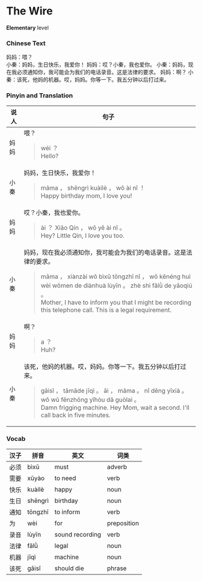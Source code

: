 # The Wire
**Elementary** level
### Chinese Text
妈妈：喂？<br />小秦：妈妈，生日快乐，我爱你！
妈妈：哎？小秦，我也爱你。
小秦：妈妈，现在我必须通知你，我可能会为我们的电话录音。这是法律的要求。
妈妈：啊？
小秦：该死，他妈的机器。哎，妈妈。你等一下。我五分钟以后打过来。

### Pinyin and Translation
|说人|句子|
|----|----|
|妈妈|喂？<blockquote>wéi ？<br />Hello?</blockquote>|
|小秦|妈妈，生日快乐，我爱你！<blockquote>māma ， shēngrì kuàilè ， wǒ ài nǐ ！<br />Happy birthday mom, I love you!</blockquote>|
|妈妈|哎？小秦，我也爱你。<blockquote>ài ？ Xiǎo Qín ， wǒ yě ài nǐ 。<br />Hey? Little Qin, I love you too.</blockquote>|
|小秦|妈妈，现在我必须通知你，我可能会为我们的电话录音。这是法律的要求。<blockquote>māma ， xiànzài wǒ bìxū tōngzhī nǐ ， wǒ kěnéng huì wèi wǒmen de diànhuà lùyīn 。 zhè shì fǎlǜ de yāoqiú 。<br />Mother, I have to inform you that I might be recording this telephone call. This is a legal requirement.</blockquote>|
|妈妈|啊？<blockquote>a ？<br />Huh?</blockquote>|
|小秦|该死，他妈的机器。哎，妈妈。你等一下。我五分钟以后打过来。<blockquote>gāisǐ ， tāmāde jīqì 。 āi ， māma 。 nǐ děng yīxià 。 wǒ wǔ fēnzhōng yǐhòu dǎ guòlai 。<br />Damn frigging machine. Hey Mom, wait a second. I'll call back in five minutes.</blockquote>|
### Vocab
|汉子|拼音|英文|词类|
|----|----|----|----|
|必须|bìxū|must|adverb|
|需要|xūyào|to need|verb|
|快乐|kuàilè|happy|noun|
|生日|shēngrì|birthday|noun|
|通知|tōngzhī|to inform|verb|
|为|wèi|for|preposition|
|录音|lùyīn|sound recording|verb|
|法律|fǎlǜ|legal|noun|
|机器|jīqì|machine|noun|
|该死|gāisǐ|should die|phrase|
